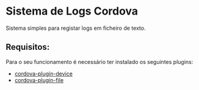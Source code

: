 # Sistema de Logs Cordova

Sistema simples para registar logs em ficheiro de texto. 

## Requisitos:
Para o seu funcionamento é necessário ter instalado os seguintes plugins:
- [cordova-plugin-device](https://github.com/apache/cordova-plugin-device "cordova-plugin-device") 
- [cordova-plugin-file](https://github.com/apache/cordova-plugin-file "cordova-plugin-file")
